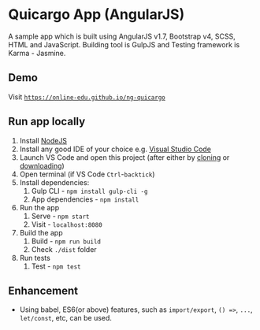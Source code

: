 # Quicargo App (AngularJS)

A sample app which is built using AngularJS v1.7, Bootstrap v4, SCSS, HTML and JavaScript. Building tool is GulpJS and Testing framework is Karma - Jasmine.

## Demo

Visit [`https://online-edu.github.io/ng-quicargo`](https://online-edu.github.io/ng-quicargo)

## Run app locally

1.  Install [NodeJS](https://nodejs.org/en/download/)
1.  Install any good IDE of your choice e.g. [Visual Studio Code](https://code.visualstudio.com/)
1.  Launch VS Code and open this project (after either by [cloning](https://github.com/online-edu/ng-quicargo.git) or [downloading](https://github.com/online-edu/ng-quicargo/archive/master.zip))
1.  Open terminal (if VS Code `Ctrl`-`backtick`)
1.  Install dependencies:
    1.  Gulp CLI - `npm install gulp-cli -g`    
    2.  App dependencies - `npm install`
1.  Run the app
    1.  Serve - `npm start`
    2.  Visit - `localhost:8080`
1.  Build the app
    1.  Build - `npm run build`
    2.  Check `./dist` folder
1.  Run tests
    1.  Test - `npm test`

## Enhancement

- Using babel, ES6(or above) features, such as `import/export`, `() =>`, `...`, `let/const`, etc, can be used.
